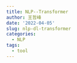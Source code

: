 ```yaml
---
title: NLP--Transformer
author: 王哲峰
date: '2022-04-05'
slug: nlp-dl-transformer
categories:
  - NLP
tags:
  - tool
---
```



